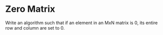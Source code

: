 # Zero Matrix
 Write an algorithm such that if an element in an MxN matrix is 0, its entire row and column are set to 0.
